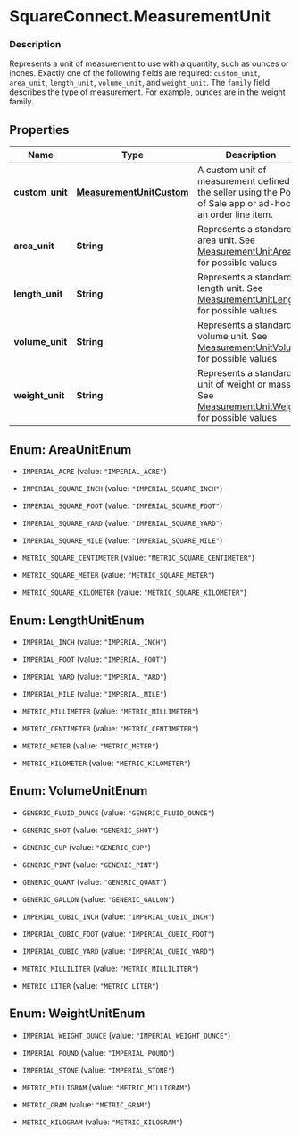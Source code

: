 # SquareConnect.MeasurementUnit

### Description

Represents a unit of measurement to use with a quantity, such as ounces or inches. Exactly one of the following fields are required: `custom_unit`, `area_unit`, `length_unit`, `volume_unit`, and `weight_unit`.  The `family` field describes the type of measurement. For example, ounces are in the weight family.

## Properties
Name | Type | Description | Notes
------------ | ------------- | ------------- | -------------
**custom_unit** | [**MeasurementUnitCustom**](MeasurementUnitCustom.md) | A custom unit of measurement defined by the seller using the Point of Sale app or ad-hoc as an order line item. | [optional] 
**area_unit** | **String** | Represents a standard area unit. See [MeasurementUnitArea](#type-measurementunitarea) for possible values | [optional] 
**length_unit** | **String** | Represents a standard length unit. See [MeasurementUnitLength](#type-measurementunitlength) for possible values | [optional] 
**volume_unit** | **String** | Represents a standard volume unit. See [MeasurementUnitVolume](#type-measurementunitvolume) for possible values | [optional] 
**weight_unit** | **String** | Represents a standard unit of weight or mass. See [MeasurementUnitWeight](#type-measurementunitweight) for possible values | [optional] 


<a name="AreaUnitEnum"></a>
## Enum: AreaUnitEnum


* `IMPERIAL_ACRE` (value: `"IMPERIAL_ACRE"`)

* `IMPERIAL_SQUARE_INCH` (value: `"IMPERIAL_SQUARE_INCH"`)

* `IMPERIAL_SQUARE_FOOT` (value: `"IMPERIAL_SQUARE_FOOT"`)

* `IMPERIAL_SQUARE_YARD` (value: `"IMPERIAL_SQUARE_YARD"`)

* `IMPERIAL_SQUARE_MILE` (value: `"IMPERIAL_SQUARE_MILE"`)

* `METRIC_SQUARE_CENTIMETER` (value: `"METRIC_SQUARE_CENTIMETER"`)

* `METRIC_SQUARE_METER` (value: `"METRIC_SQUARE_METER"`)

* `METRIC_SQUARE_KILOMETER` (value: `"METRIC_SQUARE_KILOMETER"`)




<a name="LengthUnitEnum"></a>
## Enum: LengthUnitEnum


* `IMPERIAL_INCH` (value: `"IMPERIAL_INCH"`)

* `IMPERIAL_FOOT` (value: `"IMPERIAL_FOOT"`)

* `IMPERIAL_YARD` (value: `"IMPERIAL_YARD"`)

* `IMPERIAL_MILE` (value: `"IMPERIAL_MILE"`)

* `METRIC_MILLIMETER` (value: `"METRIC_MILLIMETER"`)

* `METRIC_CENTIMETER` (value: `"METRIC_CENTIMETER"`)

* `METRIC_METER` (value: `"METRIC_METER"`)

* `METRIC_KILOMETER` (value: `"METRIC_KILOMETER"`)




<a name="VolumeUnitEnum"></a>
## Enum: VolumeUnitEnum


* `GENERIC_FLUID_OUNCE` (value: `"GENERIC_FLUID_OUNCE"`)

* `GENERIC_SHOT` (value: `"GENERIC_SHOT"`)

* `GENERIC_CUP` (value: `"GENERIC_CUP"`)

* `GENERIC_PINT` (value: `"GENERIC_PINT"`)

* `GENERIC_QUART` (value: `"GENERIC_QUART"`)

* `GENERIC_GALLON` (value: `"GENERIC_GALLON"`)

* `IMPERIAL_CUBIC_INCH` (value: `"IMPERIAL_CUBIC_INCH"`)

* `IMPERIAL_CUBIC_FOOT` (value: `"IMPERIAL_CUBIC_FOOT"`)

* `IMPERIAL_CUBIC_YARD` (value: `"IMPERIAL_CUBIC_YARD"`)

* `METRIC_MILLILITER` (value: `"METRIC_MILLILITER"`)

* `METRIC_LITER` (value: `"METRIC_LITER"`)




<a name="WeightUnitEnum"></a>
## Enum: WeightUnitEnum


* `IMPERIAL_WEIGHT_OUNCE` (value: `"IMPERIAL_WEIGHT_OUNCE"`)

* `IMPERIAL_POUND` (value: `"IMPERIAL_POUND"`)

* `IMPERIAL_STONE` (value: `"IMPERIAL_STONE"`)

* `METRIC_MILLIGRAM` (value: `"METRIC_MILLIGRAM"`)

* `METRIC_GRAM` (value: `"METRIC_GRAM"`)

* `METRIC_KILOGRAM` (value: `"METRIC_KILOGRAM"`)




